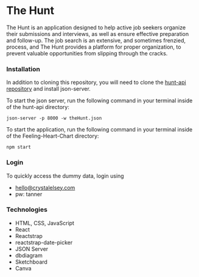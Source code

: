 # The Hunt

The Hunt is an application designed to help active job seekers organize their submissions and interviews, as well as ensure effective preparation and follow-up. The job search is an extensive, and sometimes frenzied, process, and The Hunt provides a platform for proper organization, to prevent valuable opportunities from slipping through the cracks.

### Installation

In addition to cloning this repository, you will need to clone the [hunt-api repository](https://github.com/CrystalElseyNSS/hunt-api) and install json-server.

To start the json server, run the following command in your terminal inside of the hunt-api directory:
```
json-server -p 8000 -w theHunt.json
```
To start the application, run the following command in your terminal inside of the Feeling-Heart-Chart directory:
```
npm start
```
### Login

To quickly access the dummy data, login using 
- hello@crystalelsey.com
- pw: tanner

### Technologies
- HTML, CSS, JavaScript
- React
- Reactstrap
- reactstrap-date-picker
- JSON Server
- dbdiagram
- Sketchboard
- Canva
